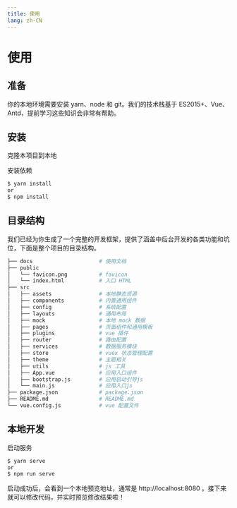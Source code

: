 ```yaml
---
title: 使用
lang: zh-CN
---
```

# 使用
## 准备
你的本地环境需要安装 yarn、node 和 git。我们的技术栈基于 ES2015+、Vue、Antd，提前学习这些知识会非常有帮助。
## 安装
克隆本项目到本地

安装依赖
```bash
$ yarn install
or
$ npm install
```
## 目录结构
我们已经为你生成了一个完整的开发框架，提供了涵盖中后台开发的各类功能和坑位，下面是整个项目的目录结构。

```bash
├── docs                     # 使用文档
├── public
│   └── favicon.png          # favicon
│   └── index.html           # 入口 HTML
├── src
│   ├── assets               # 本地静态资源
│   ├── components           # 内置通用组件
│   ├── config               # 系统配置
│   ├── layouts              # 通用布局
│   ├── mock                 # 本地 mock 数据
│   ├── pages                # 页面组件和通用模板
│   ├── plugins              # vue 插件
│   ├── router               # 路由配置
│   ├── services             # 数据服务模块
│   ├── store                # vuex 状态管理配置
│   ├── theme                # 主题相关
│   ├── utils                # js 工具
│   ├── App.vue              # 应用入口组件
│   ├── bootstrap.js         # 应用启动引导js
│   └── main.js              # 应用入口js
├── package.json             # package.json
├── README.md                # README.md
└── vue.config.js            # vue 配置文件
```
## 本地开发
启动服务
```bash
$ yarn serve
or
$ npm run serve
```
启动成功后，会看到一个本地预览地址，通常是 http://localhost:8080 。接下来就可以修改代码，并实时预览修改结果啦！
